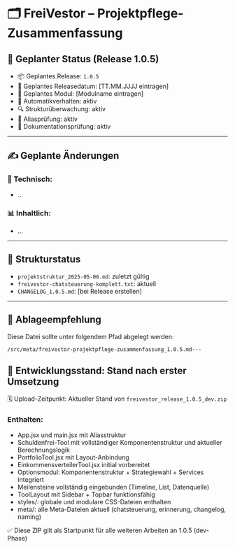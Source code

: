 # 🗂️ FreiVestor – Projektpflege-Zusammenfassung

## 📌 Geplanter Status (Release 1.0.5)

- 📦 Geplantes Release: `1.0.5`
- 📅 Geplantes Releasedatum: [TT.MM.JJJJ eintragen]
- 🧩 Geplantes Modul: [Modulname eintragen]
- 🧠 Automatikverhalten: aktiv
- 🔍 Strukturüberwachung: aktiv
- 🧭 Aliasprüfung: aktiv
- 🔄 Dokumentationsprüfung: aktiv

---

## ✍️ Geplante Änderungen

### 🔧 Technisch:
- …

### 📊 Inhaltlich:
- …

---

## 📂 Strukturstatus

- `projektstruktur_2025-05-06.md`: zuletzt gültig
- `freivestor-chatsteuerung-komplett.txt`: aktuell
- `CHANGELOG_1.0.5.md`: [bei Release erstellen]

---

## 📁 Ablageempfehlung

Diese Datei sollte unter folgendem Pfad abgelegt werden:

    /src/meta/freivestor-projektpflege-zusammenfassung_1.0.5.md---

## 🔄 Entwicklungsstand: Stand nach erster Umsetzung

🗓️ Upload-Zeitpunkt: Aktueller Stand von `freivestor_release_1.0.5_dev.zip`

### Enthalten:
- App.jsx und main.jsx mit Aliasstruktur
- Schuldenfrei-Tool mit vollständiger Komponentenstruktur und aktueller Berechnungslogik
- PortfolioTool.jsx mit Layout-Anbindung
- EinkommensverteilerTool.jsx initial vorbereitet
- Optionsmodul: Komponentenstruktur + Strategiewahl + Services integriert
- Meilensteine vollständig eingebunden (Timeline, List, Datenquelle)
- ToolLayout mit Sidebar + Topbar funktionsfähig
- styles/: globale und modulare CSS-Dateien enthalten
- meta/: alle Meta-Dateien aktuell (chatsteuerung, erinnerung, changelog, naming)

✅ Diese ZIP gilt als Startpunkt für alle weiteren Arbeiten an 1.0.5 (dev-Phase)